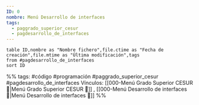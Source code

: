 ```yaml
---
ID: 0
nombre: Menú Desarrollo de interfaces
tags:
  - paggrado_superior_cesur
  - pagdesarrollo_de_interfaces
---
```


```dataview
table ID,nombre as "Nombre fichero",file.ctime as "Fecha de creación",file.mtime as "Última modificación",tags
from #pagdesarrollo_de_interfaces 
sort ID

```


%%
tags: #código #programación  #paggrado_superior_cesur  #pagdesarrollo_de_interfaces 
Vínculos:  [[000-Menú Grado Superior CESUR 📃|Menú Grado Superior CESUR 📃]] , [[000-Menú Desarrollo de interfaces 📃|Menú Desarrollo de interfaces 📃]]
%%